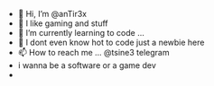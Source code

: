 - 👋 Hi, I’m @anTir3x
- 👀 I like gaming and stuff
- 🌱 I’m currently learning to code ...
- 💞️ I dont even know hot to code just a newbie here
- 📫 How to reach me ... @tsine3 telegram
- i wanna be a software or a game dev
- 


<!---
anTir3x/anTir3x is a ✨ special ✨ repository because its `README.md` (this file) appears on your GitHub profile.
You can click the Preview link to take a look at your changes.
--->
